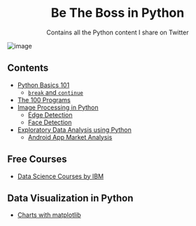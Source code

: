 
<h1 align="center"> Be The Boss in Python </h1>
<p align="center">Contains all the Python content I share on Twitter</p>


![image](https://user-images.githubusercontent.com/5618143/191779394-0b7eb060-9351-4a73-bc3c-a3a475f4c5e6.png)

## Contents 
- [Python Basics 101](/basics)
  - [`break` and `continue`](/basics/break-continue.md)
- [The 100 Programs](/100-programs)
- [Image Processing in Python](/image-processing)
  - [Edge Detection](/image-processing/edge_detection.ipynb)
  - [Face Detection](/image-processing/image_processing.ipynb)
- [Exploratory Data Analysis using Python](https://github.com/dvamsidhar2002/be-theboss-in-python/tree/main/Exploratory%20Data%20Analysis%20using%20Python)
  - [Android App Market Analysis](https://github.com/dvamsidhar2002/be-theboss-in-python/blob/main/Exploratory%20Data%20Analysis%20using%20Python/Android%20App%20EDA%20notebook.ipynb)  

## Free Courses
- [Data Science Courses by IBM](https://github.com/afizs/ml/blob/master/free-courses/README.md)

## Data Visualization in Python 
- [Charts with matplotlib](https://github.com/afizs/ml-notes/tree/main/charts)
